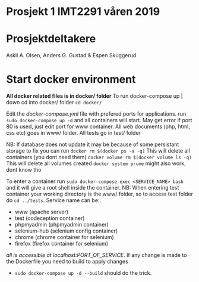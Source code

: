 # Prosjekt 1 IMT2291 våren 2019 #


# Prosjektdeltakere #
Askil A. Olsen,
Anders G. Gustad & Espen Skuggerud


# Start docker environment #
**All docker related files is in docker/ folder**
To run docker-compose up | down cd into docker/ folder `cd docker/`

Edit the *docker-compose.yml* file with prefered ports for applications.
run `sudo docker-compose up -d` and all containers will start.
May get error if port 80 is used, just edit port for www container.
All web documents (php, html, css etc) goes in www/ folder.
All tests go in test/ folder

NB:
If database does not update it may be because of some persistant storage
to fix you can run
`docker rm $(docker ps -a -q)` This will delete all containers (you dont need them)
`docker volume rm $(docker volume ls -q)` This will delete all volumes created
`docker system prune` might also work, dont know tho

To enter a container run `sudo docker-compose exec <SERVICE_NAME> bash` and it will give a root shell inside the container.
NB: When entering test container your working directory is the www/ folder, so to access test folder do `cd ../tests`.
Service name can be:.
* www (apache server)
* test (codeception container)
* phpmyadmin (phpmyadmin container)
* selenium-hub (selenium config container)
* chrome (chrome container for selenium)
* firefox (firefox container for selenium)

*all is accessible at localhost:PORT_OF_SERVICE*.
If any change is made to the Dockerfile you need to build to apply changes
* `sudo docker-compose up -d --build` should do the trick.


